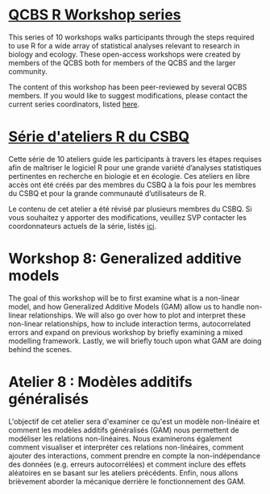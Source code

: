 # [QCBS R Workshop series](https://wiki.qcbs.ca/r)

This series of 10 workshops walks participants through the steps required to use R for a wide array of statistical analyses relevant to research in biology and ecology. These open-access workshops were created by members of the QCBS both for members of the QCBS and the larger community.

The content of this workshop has been peer-reviewed by several QCBS members. If you would like to suggest modifications, please contact the current series coordinators, listed [here](https://wiki.qcbs.ca/r).

# [Série d'ateliers R du CSBQ](https://wiki.qcbs.ca/r)

Cette série de 10 ateliers guide les participants à travers les étapes requises afin de maîtriser le logiciel R pour une grande variété d’analyses statistiques pertinentes en recherche en biologie et en écologie. Ces ateliers en libre accès ont été créés par des membres du CSBQ à la fois pour les membres du CSBQ et pour la grande communauté d’utilisateurs de R.

Le contenu de cet atelier a été révisé par plusieurs membres du CSBQ. Si vous souhaitez y apporter des modifications, veuillez SVP contacter les coordonnateurs actuels de la série, listés [ici](https://wiki.qcbs.ca/r).

# Workshop 8: Generalized additive models

The goal of this workshop will be to first examine what is a non-linear model,
and how Generalized Additive Models (GAM) allow us to handle non-linear
relationships. We will also go over how to plot and interpret these non-linear
relationships, how to include interaction terms, autocorrelated errors and
expand on previous workshop by briefly examining a mixed modelling framework.
Lastly, we will briefly touch upon what GAM are doing behind the scenes.

# Atelier 8 : Modèles additifs généralisés

L'objectif de cet atelier sera d'examiner ce qu'est un modèle non-linéaire et
comment les modèles additifs généralisés (GAM) nous permettent de modéliser les
relations non-linéaires. Nous examinerons également comment visualiser et
interpréter ces relations non-linéaires, comment ajouter des interactions,
comment prendre en compte la non-indépendance des données (e.g. erreurs
autocorrélées) et comment inclure des effets aléatoires en se basant sur les
ateliers précédents. Enfin, nous allons brièvement aborder la mécanique derrière
le fonctionnement des GAM.
